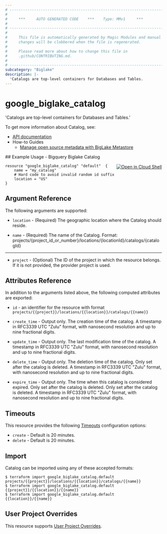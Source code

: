 ```yaml
---
# ----------------------------------------------------------------------------
#
#     ***     AUTO GENERATED CODE    ***    Type: MMv1     ***
#
# ----------------------------------------------------------------------------
#
#     This file is automatically generated by Magic Modules and manual
#     changes will be clobbered when the file is regenerated.
#
#     Please read more about how to change this file in
#     .github/CONTRIBUTING.md.
#
# ----------------------------------------------------------------------------
subcategory: "Biglake"
description: |-
  'Catalogs are top-level containers for Databases and Tables.
---
```


# google\_biglake\_catalog

'Catalogs are top-level containers for Databases and Tables.'


To get more information about Catalog, see:

* [API documentation](https://cloud.google.com/bigquery/docs/reference/biglake/rest/v1/projects.locations.catalogs)
* How-to Guides
    * [Manage open source metadata with BigLake Metastore](https://cloud.google.com/bigquery/docs/manage-open-source-metadata#create_catalogs)

<div class = "oics-button" style="float: right; margin: 0 0 -15px">
  <a href="https://console.cloud.google.com/cloudshell/open?cloudshell_git_repo=https%3A%2F%2Fgithub.com%2Fterraform-google-modules%2Fdocs-examples.git&cloudshell_working_dir=bigquery_biglake_catalog&cloudshell_image=gcr.io%2Fcloudshell-images%2Fcloudshell%3Alatest&open_in_editor=main.tf&cloudshell_print=.%2Fmotd&cloudshell_tutorial=.%2Ftutorial.md" target="_blank">
    <img alt="Open in Cloud Shell" src="//gstatic.com/cloudssh/images/open-btn.svg" style="max-height: 44px; margin: 32px auto; max-width: 100%;">
  </a>
</div>
## Example Usage - Bigquery Biglake Catalog


```hcl
resource "google_biglake_catalog" "default"  {
    name = "my_catalog"
    # Hard code to avoid invalid random id suffix
    location = "US"
}
```

## Argument Reference

The following arguments are supported:


* `location` -
  (Required)
  The geographic location where the Catalog should reside.

* `name` -
  (Required)
  The name of the Catalog. Format: 
  projects/{project_id_or_number}/locations/{locationId}/catalogs/{catalogId}


- - -


* `project` - (Optional) The ID of the project in which the resource belongs.
    If it is not provided, the provider project is used.


## Attributes Reference

In addition to the arguments listed above, the following computed attributes are exported:

* `id` - an identifier for the resource with format `projects/{{project}}/locations/{{location}}/catalogs/{{name}}`

* `create_time` -
  Output only. The creation time of the catalog. A timestamp in RFC3339 UTC
  "Zulu" format, with nanosecond resolution and up to nine fractional
  digits.

* `update_time` -
  Output only. The last modification time of the catalog. A timestamp in
  RFC3339 UTC "Zulu" format, with nanosecond resolution and up to nine
  fractional digits.

* `delete_time` -
  Output only. The deletion time of the catalog. Only set after the catalog
  is deleted. A timestamp in RFC3339 UTC "Zulu" format, with nanosecond
  resolution and up to nine fractional digits.

* `expire_time` -
  Output only. The time when this catalog is considered expired. Only set
  after the catalog is deleted. Only set after the catalog is deleted.
  A timestamp in RFC3339 UTC "Zulu" format, with nanosecond resolution and
  up to nine fractional digits.


## Timeouts

This resource provides the following
[Timeouts](https://developer.hashicorp.com/terraform/plugin/sdkv2/resources/retries-and-customizable-timeouts) configuration options:

- `create` - Default is 20 minutes.
- `delete` - Default is 20 minutes.

## Import


Catalog can be imported using any of these accepted formats:

```
$ terraform import google_biglake_catalog.default projects/{{project}}/locations/{{location}}/catalogs/{{name}}
$ terraform import google_biglake_catalog.default {{project}}/{{location}}/{{name}}
$ terraform import google_biglake_catalog.default {{location}}/{{name}}
```

## User Project Overrides

This resource supports [User Project Overrides](https://registry.terraform.io/providers/hashicorp/google/latest/docs/guides/provider_reference#user_project_override).
